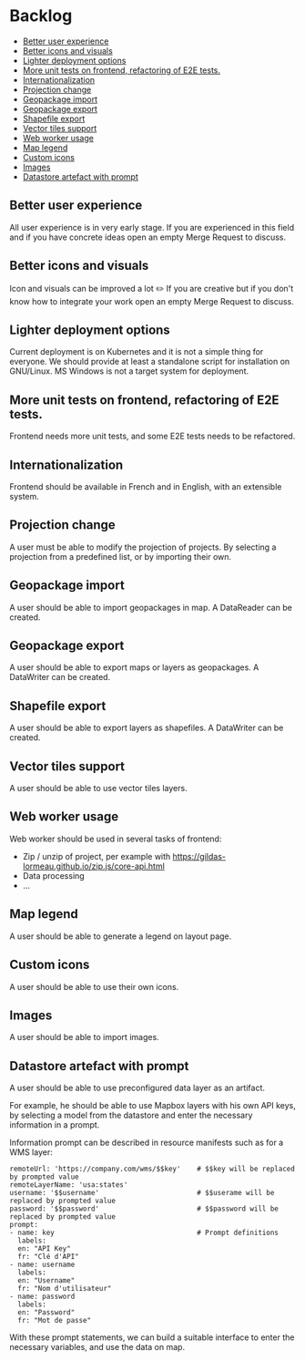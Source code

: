 # Backlog

* [Better user experience](#better-user-experience)
* [Better icons and visuals](#better-icons-and-visuals)
* [Lighter deployment options](#lighter-deployment-options)
* [More unit tests on frontend, refactoring of E2E tests.](#more-unit-tests-on-frontend-refactoring-of-e2e-tests)
* [Internationalization](#internationalization)
* [Projection change](#projection-change)
* [Geopackage import](#geopackage-import)
* [Geopackage export](#geopackage-export)
* [Shapefile export](#shapefile-export)
* [Vector tiles support](#vector-tiles-support)
* [Web worker usage](#web-worker-usage)
* [Map legend](#map-legend)
* [Custom icons](#custom-icons)
* [Images](#images)
* [Datastore artefact with prompt](#datastore-artefact-with-prompt)


## Better user experience

All user experience is in very early stage. If you are experienced in this field and if you have concrete ideas
open an empty Merge Request to discuss.


## Better icons and visuals

Icon and visuals can be improved a lot ✏️ If you are creative but if you don't know how to integrate your work 
open an empty Merge Request to discuss.     


## Lighter deployment options

Current deployment is on Kubernetes and it is not a simple thing for everyone. We should provide at least 
a standalone script for installation on GNU/Linux. MS Windows is not a target system for deployment.    


## More unit tests on frontend, refactoring of E2E tests.

Frontend needs more unit tests, and some E2E tests needs to be refactored.   


## Internationalization

Frontend should be available in French and in English, with an extensible system.   


## Projection change

A user must be able to modify the projection of projects. By selecting a projection from a predefined list,
or by importing their own. 


## Geopackage import

A user should be able to import geopackages in map. A DataReader can be created.


## Geopackage export

A user should be able to export maps or layers as geopackages. A DataWriter can be created.


## Shapefile export

A user should be able to export layers as shapefiles. A DataWriter can be created.


## Vector tiles support

A user should be able to use vector tiles layers.


## Web worker usage

Web worker should be used in several tasks of frontend:
- Zip / unzip of project, per example with https://gildas-lormeau.github.io/zip.js/core-api.html
- Data processing
- ...


## Map legend

A user should be able to generate a legend on layout page.


## Custom icons

A user should be able to use their own icons.


## Images

A user should be able to import images.


## Datastore artefact with prompt

A user should be able to use preconfigured data layer as an artifact.       

For example, he should be able to use Mapbox layers with his own API keys, by selecting a model from the datastore and
enter the necessary information in a prompt.     

Information prompt can be described in resource manifests such as for a WMS layer:    

    remoteUrl: 'https://company.com/wms/$$key'    # $$key will be replaced by prompted value
    remoteLayerName: 'usa:states'
    username: '$$username'                        # $$userame will be replaced by prompted value
    password: '$$password'                        # $$password will be replaced by prompted value
    prompt:                   
    - name: key                                   # Prompt definitions
      labels:
      en: "API Key"
      fr: "Clé d'API"
    - name: username
      labels:
      en: "Username"
      fr: "Nom d'utilisateur"
    - name: password
      labels:
      en: "Password"
      fr: "Mot de passe"


With these prompt statements, we can build a suitable interface to enter the necessary variables, and use 
the data on map.

